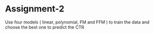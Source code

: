 # Assignment-2
Use four models ( linear, polynomial, FM and FFM ) to train the data and choose the best one to predict the CTR
